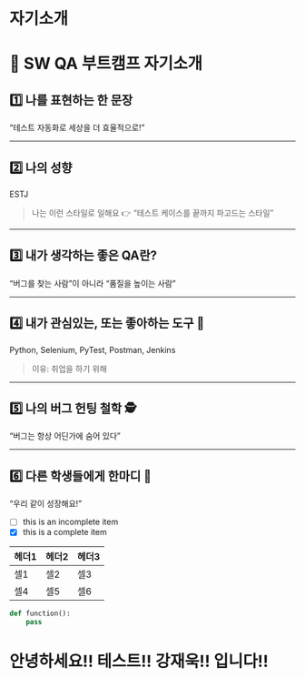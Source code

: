 # 자기소개

# 👋 SW QA 부트캠프 자기소개

## 1️⃣ 나를 표현하는 한 문장

“테스트 자동화로 세상을 더 효율적으로!”

---

## 2️⃣ 나의 성향
ESTJ
> 나는 이런 스타일로 일해요 👉 “테스트 케이스를 끝까지 파고드는 스타일”

---

## 3️⃣ 내가 생각하는 좋은 QA란?
“버그를 찾는 사람”이 아니라 “품질을 높이는 사람”  

---

## 4️⃣ 내가 관심있는, 또는 좋아하는 도구 🧰
Python, Selenium, PyTest, Postman, Jenkins  
> 이유: 취업을 하기 위해

---

## 5️⃣ 나의 버그 헌팅 철학 🕵️
“버그는 항상 어딘가에 숨어 있다”  

---

## 6️⃣ 다른 학생들에게 한마디 💬
“우리 같이 성장해요!”  

- [ ] this is an incomplete item
- [x] this is a complete item

헤더1|헤더2|헤더3
---|---|---
셀1|셀2|셀3
셀4|셀5|셀6

```python
def function():
    pass
```

# 안녕하세요!! 테스트!! 강재욱!! 입니다!! 
